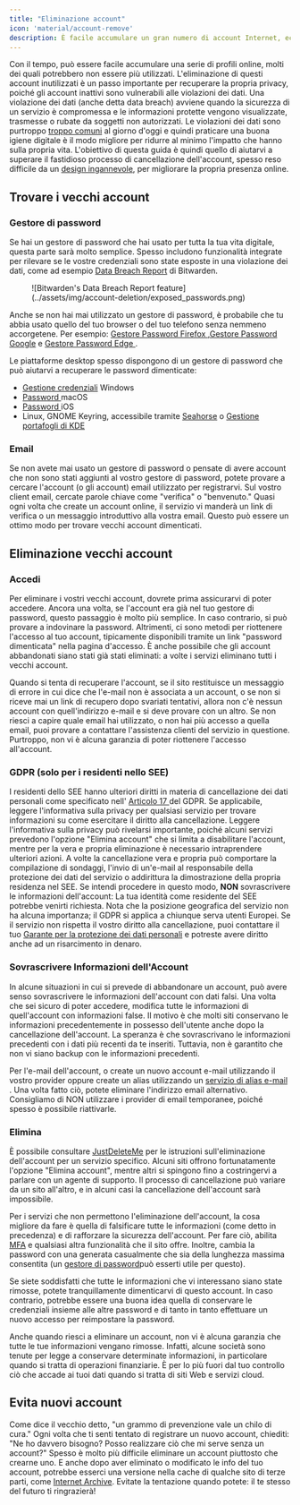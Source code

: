 ```yaml
---
title: "Eliminazione account"
icon: 'material/account-remove'
description: È facile accumulare un gran numero di account Internet, ecco alcuni consigli su come sfoltire la vostra collezione.
---
```


Con il tempo, può essere facile accumulare una serie di profili online, molti dei quali potrebbero non essere più utilizzati. L'eliminazione di questi account inutilizzati è un passo importante per recuperare la propria privacy, poiché gli account inattivi sono vulnerabili alle violazioni dei dati. Una violazione dei dati (anche detta data breach) avviene quando la sicurezza di un servizio è compromessa e le informazioni protette vengono visualizzate, trasmesse o rubate da soggetti non autorizzati. Le violazioni dei dati sono purtroppo [troppo comuni](https://haveibeenpwned.com/PwnedWebsites) al giorno d'oggi e quindi praticare una buona igiene digitale è il modo migliore per ridurre al minimo l'impatto che hanno sulla propria vita. L'obiettivo di questa guida è quindi quello di aiutarvi a superare il fastidioso processo di cancellazione dell'account, spesso reso difficile da un [design ingannevole](https://www.deceptive.design/), per migliorare la propria presenza online.

## Trovare i vecchi account

### Gestore di password

Se hai un gestore di password che hai usato per tutta la tua vita digitale, questa parte sarà molto semplice. Spesso includono funzionalità integrate per rilevare se le vostre credenziali sono state esposte in una violazione dei dati, come ad esempio [Data Breach Report](https://bitwarden.com/blog/have-you-been-pwned/) di Bitwarden.

<figure markdown>
  ![Bitwarden's Data Breach Report feature](../assets/img/account-deletion/exposed_passwords.png)
</figure>

Anche se non hai mai utilizzato un gestore di password, è probabile che tu abbia usato quello del tuo browser o del tuo telefono senza nemmeno accorgetene. Per esempio: [Gestore Password Firefox ](https://support.mozilla.org/kb/password-manager-remember-delete-edit-logins),[Gestore Password Google](https://passwords.google.com/intro) e [ Gestore Password Edge ](https://support.microsoft.com/en-us/microsoft-edge/save-or-forget-passwords-in-microsoft-edge-b4beecb0-f2a8-1ca0-f26f-9ec247a3f336).

Le piattaforme desktop spesso dispongono di un gestore di password che può aiutarvi a recuperare le password dimenticate:

- [Gestione credenziali](https://support.microsoft.com/en-us/windows/accessing-credential-manager-1b5c916a-6a16-889f-8581-fc16e8165ac0) Windows
- [Password ](https://support.apple.com/en-us/HT211145) macOS
- [ Password ](https://support.apple.com/en-us/HT211146) iOS
- Linux, GNOME Keyring, accessibile tramite [Seahorse](https://help.gnome.org/users/seahorse/stable/passwords-view.html.en) o [Gestione portafogli di KDE](https://userbase.kde.org/KDE_Wallet_Manager)

### Email

Se non avete mai usato un gestore di password o pensate di avere account che non sono stati aggiunti al vostro gestore di password, potete provare a cercare l'account (o gli account) email utilizzato per registrarvi. Sul vostro client email, cercate parole chiave come "verifica" o "benvenuto." Quasi ogni volta che create un account online, il servizio vi manderà un link di verifica o un messaggio introduttivo alla vostra email. Questo può essere un ottimo modo per trovare vecchi account dimenticati.

## Eliminazione vecchi account

### Accedi

Per eliminare i vostri vecchi account, dovrete prima assicurarvi di poter accedere. Ancora una volta, se l'account era già nel tuo gestore di password, questo passaggio è molto più semplice. In caso contrario, si può provare a indovinare la password. Altrimenti, ci sono metodi per riottenere l'accesso al tuo account, tipicamente disponibili tramite un link "password dimenticata" nella pagina d'accesso. È anche possibile che gli account abbandonati siano stati già stati eliminati: a volte i servizi eliminano tutti i vecchi account.

Quando si tenta di recuperare l'account, se il sito restituisce un messaggio di errore in cui dice che l'e-mail non è associata a un account, o se non si riceve mai un link di recupero dopo svariati tentativi, allora non c'è nessun account con quell'indirizzo e-mail e si deve provare con un altro. Se non riesci a capire quale email hai utilizzato, o non hai più accesso a quella email, puoi provare a contattare l'assistenza clienti del servizio in questione. Purtroppo, non vi è alcuna garanzia di poter riottenere l'accesso all'account.

### GDPR (solo per i residenti nello SEE)

I residenti dello SEE hanno ulteriori diritti in materia di cancellazione dei dati personali come specificato nell' [ Articolo 17 ](https://www.gdpr.org/regulation/article-17.html) del GDPR. Se applicabile, leggere l'informativa sulla privacy per qualsiasi servizio per trovare informazioni su come esercitare il diritto alla cancellazione. Leggere l'informativa sulla privacy può rivelarsi importante, poiché alcuni servizi prevedono l'opzione "Elimina account" che si limita a disabilitare l'account, mentre per la vera e propria eliminazione è necessario intraprendere ulteriori azioni. A volte la cancellazione vera e propria può comportare la compilazione di sondaggi, l'invio di un'e-mail al responsabile della protezione dei dati del servizio o addirittura la dimostrazione della propria residenza nel SEE. Se intendi procedere in questo modo, **NON** sovrascrivere le informazioni dell'account: La tua identità come residente del SEE potrebbe venirti richiesta. Nota che la posizione geografica del servizio non ha alcuna importanza; il GDPR si applica a chiunque serva utenti Europei. Se il servizio non rispetta il vostro diritto alla cancellazione, puoi contattare il tuo [Garante per la protezione dei dati personali](https://ec.europa.eu/info/law/law-topic/data-protection/reform/rights-citizens/redress/what-should-i-do-if-i-think-my-personal-data-protection-rights-havent-been-respected_en) e potreste avere diritto anche ad un risarcimento in denaro.

### Sovrascrivere Informazioni dell'Account

In alcune situazioni in cui si prevede di abbandonare un account, può avere senso sovrascrivere le informazioni dell'account con dati falsi. Una volta che sei sicuro di poter accedere, modifica tutte le informazioni di quell'account con informazioni false. Il motivo è che molti siti conservano le informazioni precedentemente in possesso dell'utente anche dopo la cancellazione dell'account. La speranza è che sovrascrivano le informazioni precedenti con i dati più recenti da te inseriti. Tuttavia, non è garantito che non vi siano backup con le informazioni precedenti.

Per l'e-mail dell'account, o create un nuovo account e-mail utilizzando il vostro provider oppure create un alias utilizzando un [servizio di alias e-mail ](../email.md#email-aliasing-services). Una volta fatto ciò, potete eliminare l'indirizzo email alternativo. Consigliamo di NON utilizzare i provider di email temporanee, poiché spesso è possibile riattivarle.

### Elimina

È possibile consultare [JustDeleteMe](https://justdeleteme.xyz) per le istruzioni sull'eliminazione dell'account per un servizio specifico. Alcuni siti offrono fortunatamente l'opzione "Elimina account", mentre altri si spingono fino a costringervi a parlare con un agente di supporto. Il processo di cancellazione può variare da un sito all'altro, e in alcuni casi la cancellazione dell'account sarà impossibile.

Per i servizi che non permettono l'eliminazione dell'account, la cosa migliore da fare è quella di falsificare tutte le informazioni (come detto in precedenza) e di rafforzare la sicurezza dell'account. Per fare ciò, abilita [MFA](multi-factor-authentication.md) e qualsiasi altra funzionalità che il sito offre. Inoltre, cambia la password con una generata casualmente che sia della lunghezza massima consentita (un [gestore di password](../passwords.md)può esserti utile per questo).

Se siete soddisfatti che tutte le informazioni che vi interessano siano state rimosse, potete tranquillamente dimenticarvi di questo account. In caso contrario, potrebbe essere una buona idea quella di conservare le credenziali insieme alle altre password e di tanto in tanto effettuare un nuovo accesso per reimpostare la password.

Anche quando riesci a eliminare un account, non vi è alcuna garanzia che tutte le tue informazioni vengano rimosse. Infatti, alcune società sono tenute per legge a conservare determinate informazioni, in particolare quando si tratta di operazioni finanziarie. È per lo più fuori dal tuo controllo ciò che accade ai tuoi dati quando si tratta di siti Web e servizi cloud.

## Evita nuovi account

Come dice il vecchio detto, "un grammo di prevenzione vale un chilo di cura." Ogni volta che ti senti tentato di registrare un nuovo account, chiediti: "Ne ho davvero bisogno? Posso realizzare ciò che mi serve senza un account?" Spesso è molto più difficile eliminare un account piuttosto che crearne uno. E anche dopo aver eliminato o modificato le info del tuo account, potrebbe esserci una versione nella cache di qualche sito di terze parti, come [Internet Archive](https://archive.org/). Evitate la tentazione quando potete: il te stesso del futuro ti ringrazierà!
